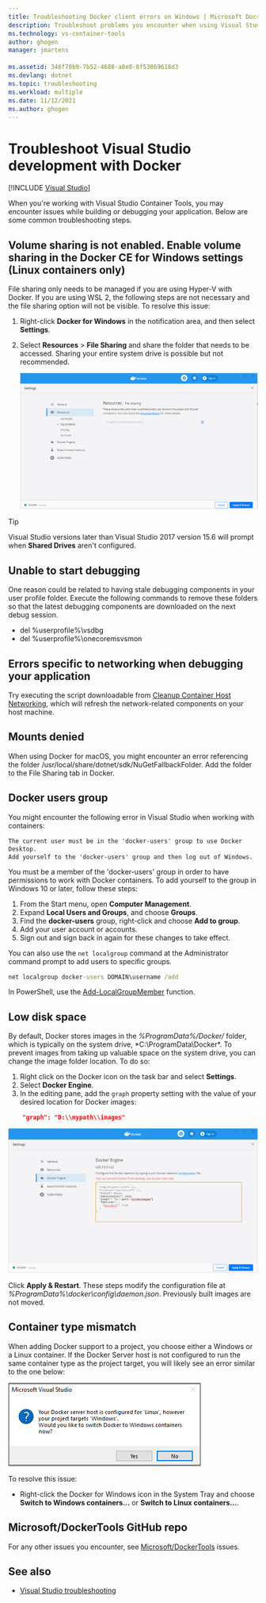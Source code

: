 ```yaml
---
title: Troubleshooting Docker client errors on Windows | Microsoft Docs
description: Troubleshoot problems you encounter when using Visual Studio to create and deploy web apps to Docker on Windows by using Visual Studio.
ms.technology: vs-container-tools
author: ghogen
manager: jmartens

ms.assetid: 346f70b9-7b52-4688-a8e8-8f53869618d3
ms.devlang: dotnet
ms.topic: troubleshooting
ms.workload: multiple
ms.date: 11/12/2021
ms.author: ghogen
---
```

# Troubleshoot Visual Studio development with Docker

 [!INCLUDE [Visual Studio](~/includes/applies-to-version/vs-windows-only.md)]

When you're working with Visual Studio Container Tools, you may encounter issues while building or debugging your application. Below are some common troubleshooting steps.

## Volume sharing is not enabled. Enable volume sharing in the Docker CE for Windows settings  (Linux containers only)

File sharing only needs to be managed if you are using Hyper-V with Docker. If you are using WSL 2, the following steps are not necessary and the file sharing option will not be visible. To resolve this issue:

1. Right-click **Docker for Windows** in the notification area, and then select **Settings**.
1. Select **Resources** > **File Sharing** and share the folder that needs to be accessed. Sharing your entire system drive is possible but not recommended.

    ![Shared drives](media/troubleshooting-docker-errors/docker-settings-image.png)

> [!TIP]
> Visual Studio versions later than Visual Studio 2017 version 15.6 will prompt when **Shared Drives** aren't configured.

## Unable to start debugging

One reason could be related to having stale debugging components in your user profile folder. Execute the following commands to remove these folders so that the latest debugging components are downloaded on the next debug session.

- del %userprofile%\vsdbg
- del %userprofile%\onecoremsvsmon

## Errors specific to networking when debugging your application

Try executing the script downloadable from [Cleanup Container Host Networking](https://github.com/MicrosoftDocs/Virtualization-Documentation/tree/master/windows-server-container-tools/CleanupContainerHostNetworking),
which will refresh the network-related components on your host machine.

## Mounts denied

When using Docker for macOS, you might encounter an error referencing the folder /usr/local/share/dotnet/sdk/NuGetFallbackFolder. Add the folder to the File Sharing tab in Docker.

## Docker users group

You might encounter the following error in Visual Studio when working with containers:

```
The current user must be in the 'docker-users' group to use Docker Desktop. 
Add yourself to the 'docker-users' group and then log out of Windows.
```

You must be a member of the 'docker-users' group in order to have permissions to work with Docker containers.  To add yourself to the group in Windows 10 or later, follow these steps:

1. From the Start menu, open **Computer Management**.
1. Expand **Local Users and Groups**, and choose **Groups**.
1. Find the **docker-users** group, right-click and choose **Add to group**.
1. Add your user account or accounts.
1. Sign out and sign back in again for these changes to take effect.

You can also use the `net localgroup` command at the Administrator command prompt to add users to specific groups.

```cmd
net localgroup docker-users DOMAIN\username /add
```

In PowerShell, use the [Add-LocalGroupMember](/powershell/module/microsoft.powershell.localaccounts/add-localgroupmember) function.

## Low disk space

By default, Docker stores images in the *%ProgramData%/Docker/* folder, which is typically on the system drive, *C:\ProgramData\Docker\*. To prevent images from taking up valuable space on the system drive, you can change the image folder location. To do so:

 1. Right click on the Docker icon on the task bar and select **Settings**.
 1. Select **Docker Engine**. 
 1. In the editing pane, add the `graph` property setting with the value of your desired location for Docker images:

```json
    "graph": "D:\\mypath\\images"
```

  ![Screenshot of Docker File Sharing](media/troubleshooting-docker-errors/docker-daemon-settings.png)

Click **Apply & Restart**. These steps modify the configuration file at *%ProgramData%\docker\config\daemon.json*. Previously built images are not moved.

## Container type mismatch

When adding Docker support to a project, you choose either a Windows or a Linux container. If the Docker Server host is not configured to run the same container type as the project target, you will likely see an error similar to the one below:

  ![Screenshot of Docker Host and Project Mismatch](media/troubleshooting-docker-errors/docker-host-config-change-linux-to-windows.png)

To resolve this issue:

- Right-click the Docker for Windows icon in the System Tray and choose **Switch to Windows containers...** or **Switch to Linux containers...**.

## Microsoft/DockerTools GitHub repo

For any other issues you encounter, see  [Microsoft/DockerTools](https://github.com/microsoft/dockertools/issues) issues.

## See also

- [Visual Studio troubleshooting](/troubleshoot/visualstudio/welcome-visual-studio/)
